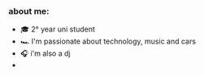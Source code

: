 ### about me:
  - 🎓 2° year uni student 
  - 🏎️ I'm passionate about technology, music and cars
  - 🎧 i'm also a dj
  - 
<!--
Here are some ideas to get you started:

- 🔭 I’m currently working on ...
- 🌱 I’m currently learning ...
- 👯 I’m looking to collaborate on ...
- 🤔 I’m looking for help with ...
- 💬 Ask me about ...
- 📫 How to reach me: ...
- 😄 Pronouns: ...
- ⚡ Fun fact: ...
-->
